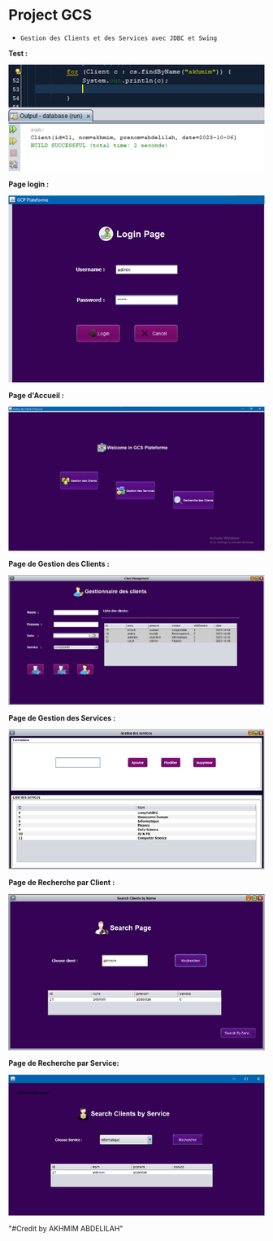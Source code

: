 # Project GCS

- `Gestion des Clients et des Services avec JDBC et Swing`

**Test :**

![Test](img/test.png)

**Page login :**

![Login](./img/login.png)

**Page d'Accueil :**

![Login](./img/accueil.png)

**Page de Gestion des Clients :**

![Login](./img/clients.png)

**Page de Gestion des Services :**

![Login](./img/services.png)

**Page de Recherche par Client :**

![Login](./img/searchClient.png)

**Page de Recherche par Service:**

![Login](./img/searchService.png)

"#Credit by AKHMIM ABDELILAH"
